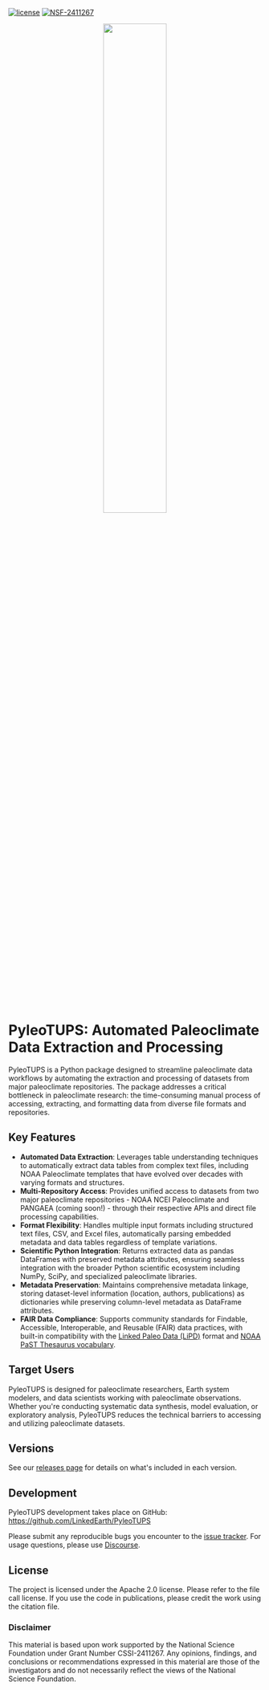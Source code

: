 [![license](https://img.shields.io/github/license/linkedearth/PyleoTUPS.svg)]()
[![NSF-2411267](https://img.shields.io/badge/NSF-2411267-blue.svg)](https://www.nsf.gov/awardsearch/showAward?AWD_ID=2411267)

<p align="center">
<img src="https://github.com/LinkedEarth/Logos/blob/master/PyleoTUPS/pyleotups_logo.png?raw=true" width="50%">
</p>


# PyleoTUPS: Automated Paleoclimate Data Extraction and Processing

PyleoTUPS is a Python package designed to streamline paleoclimate data workflows by automating the extraction and processing of datasets from major paleoclimate repositories. The package addresses a critical bottleneck in paleoclimate research: the time-consuming manual process of accessing, extracting, and formatting data from diverse file formats and repositories.

## Key Features

* **Automated Data Extraction**: Leverages table understanding techniques to automatically extract data tables from complex text files, including NOAA Paleoclimate templates that have evolved over decades with varying formats and structures.
* **Multi-Repository Access**: Provides unified access to datasets from two major paleoclimate repositories - NOAA NCEI Paleoclimate and PANGAEA (coming soon!) - through their respective APIs and direct file processing capabilities.
* **Format Flexibility**: Handles multiple input formats including structured text files, CSV, and Excel files, automatically parsing embedded metadata and data tables regardless of template variations.
* **Scientific Python Integration**: Returns extracted data as pandas DataFrames with preserved metadata attributes, ensuring seamless integration with the broader Python scientific ecosystem including NumPy, SciPy, and specialized paleoclimate libraries.
* **Metadata Preservation**: Maintains comprehensive metadata linkage, storing dataset-level information (location, authors, publications) as dictionaries while preserving column-level metadata as DataFrame attributes.
* **FAIR Data Compliance**: Supports community standards for Findable, Accessible, Interoperable, and Reusable (FAIR) data practices, with built-in compatibility with the [Linked Paleo Data (LiPD)](https://lipd.net) format and [NOAA PaST Thesaurus vocabulary](https://www.ncei.noaa.gov/products/paleoclimatology/paleoenvironmental-standard-terms-thesaurus).

## Target Users

PyleoTUPS is designed for paleoclimate researchers, Earth system modelers, and data scientists working with paleoclimate observations. Whether you're conducting systematic data synthesis, model evaluation, or exploratory analysis, PyleoTUPS reduces the technical barriers to accessing and utilizing paleoclimate datasets.

## Versions

See our [releases page](https://github.com/LinkedEarth/PyleoTUPS/releases) for details on what's included in each version.


## Development

PyleoTUPS development takes place on GitHub: https://github.com/LinkedEarth/PyleoTUPS

Please submit any reproducible bugs you encounter to the [issue tracker](https://github.com/LinkedEarth/PyleoTUPS/issues). For usage questions, please use [Discourse](https://discourse.linked.earth).


## License

The project is licensed under the Apache 2.0 license. Please refer to the file call license.
If you use the code in publications, please credit the work using the citation file. 


### Disclaimer

This material is based upon work supported by the National Science Foundation under Grant Number CSSI-2411267. Any opinions, findings, and conclusions or recommendations expressed in this material are those of the investigators and do not necessarily reflect the views of the National Science Foundation.

